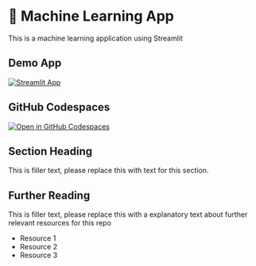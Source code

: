 # 🤖 Machine Learning App


This is a machine learning application using Streamlit

## Demo App

[![Streamlit App](https://static.streamlit.io/badges/streamlit_badge_black_white.svg)](https://va-ml-streamlit.streamlit.app/)

## GitHub Codespaces

[![Open in GitHub Codespaces](https://github.com/codespaces/badge.svg)](https://codespaces.new/streamlit/app-starter-kit?quickstart=1)

## Section Heading

This is filler text, please replace this with text for this section.

## Further Reading

This is filler text, please replace this with a explanatory text about further relevant resources for this repo
- Resource 1
- Resource 2
- Resource 3
